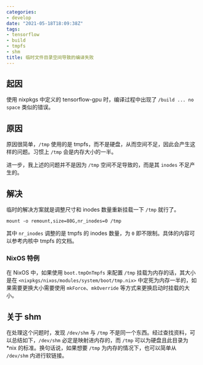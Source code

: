 ```yaml
---
categories:
- develop
date: "2021-05-18T18:09:38Z"
tags: 
- tensorflow
- build
- tmpfs
- shm
title: 临时文件目录空间导致的编译失败
---
```


## 起因

使用 nixpkgs 中定义的 tensorflow-gpu 时，编译过程中出现了 `/build ... no space` 类似的错误。
<!--more-->

## 原因

原因很简单，`/tmp` 使用的是 tmpfs，而不是硬盘，从而空间不足，因此会产生这样的问题。习惯上 `/tmp` 会是内存大小的一半。

进一步，我上述的问题并不是因为 `/tmp` 空间不足导致的，而是其 `inodes` 不足产生的。

## 解决

临时的解决方案就是调整尺寸和 inodes 数量重新挂载一下 `/tmp` 就行了。

```shell
mount -o remount,size=80G,nr_inodes=0 /tmp
```

其中 `nr_inodes` 调整的是 tmpfs 的 inodes 数量，为 `0` 即不限制。具体的内容可以参考内核中 tmpfs 的文档。

### NixOS 特例
在 NixOS 中，如果使用 `boot.tmpOnTmpfs` 来配置 `/tmp` 挂载为内存的话，其大小是在 `<nixpkgs/nixos/modules/system/boot/tmp.nix>` 中定死为内存一半的，如果需要更换大小需要使用 `mkForce`、`mkOverride` 等方式来更换启动时挂载的大小。

## 关于 shm
在处理这个问题时，发现 `/dev/shm` 与 `/tmp` 不是同一个东西。经过查找资料，可以总结如下，`/dev/shm` 必定是映射进内存的，而 `/tmp` 可以为硬盘且此目录为 *nix 的标准。换句话说，如果想要 `/tmp` 为内存的情况下，也可以简单从 `/dev/shm` 内进行软链接。
